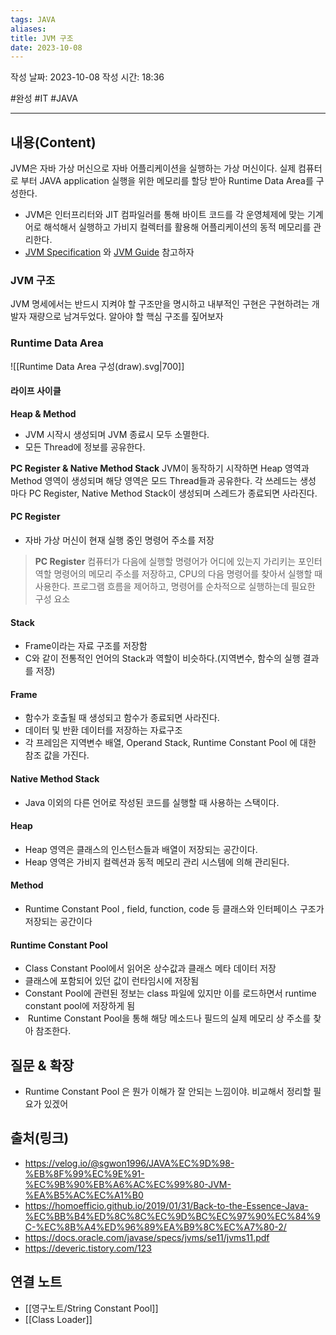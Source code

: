 ```yaml
---
tags: JAVA
aliases: 
title: JVM 구조
date: 2023-10-08
---
```


작성 날짜: 2023-10-08
작성 시간: 18:36

#완성 #IT #JAVA 

----
## 내용(Content)
JVM은 자바 가상 머신으로 자바 어플리케이션을 실행하는 가상 머신이다. 실제 컴퓨터로 부터 JAVA application 실행을 위한 메모리를 할당 받아 Runtime Data Area를 구성한다.

- JVM은 인터프리터와 JIT 컴파일러를 통해 바이트 코드를 각 운영체제에 맞는 기계어로 해석해서 실행하고 가비지 컬렉터를 활용해 어플리케이션의 동적 메모리를 관리한다.
- [JVM Specification](https://docs.oracle.com/javase/specs/jvms/se11/jvms11.pdf) 와 [JVM Guide](https://docs.oracle.com/en/java/javase/11/vm/java-virtual-machine-technology-overview.html#JSJVM-GUID-982B244A-9B01-479A-8651-CB6475019281) 참고하자

### JVM 구조
JVM 명세에서는 반드시 지켜야 할 구조만을 명시하고 내부적인 구현은 구현하려는 개발자 재량으로 남겨두었다. 알아야 할 핵심 구조를 짚어보자

### Runtime Data Area
![[Runtime Data Area 구성(draw).svg|700]]


#### 라이프 사이클

**Heap & Method**
- JVM 시작시 생성되며 JVM 종료시 모두 소멸한다.
- 모든 Thread에 정보를 공유한다.

**PC Register & Native Method Stack**
JVM이 동작하기 시작하면 Heap 영역과 Method 영역이 생성되며 해당 영역은 모드 Thread들과 공유한다.
각 쓰레드는 생성 마다 PC Register, Native Method Stack이 생성되며 스레드가 종료되면 사라진다.

#### PC Register
- 자바 가상 머신이 현재 실행 중인 명령어 주소를 저장

> **PC Register**
>컴퓨터가 다음에 실행할 명령어가 어디에 있는지 가리키는 포인터 역할
>명령어의 메모리 주소를 저장하고, CPU의 다음 명령어를 찾아서 실행할 때 사용한다.
>프로그램 흐름을 제어하고, 명령어를 순차적으로 실행하는데 필요한 구성 요소 

#### Stack
- Frame이라는 자료 구조를 저장함
- C와 같이 전통적인 언어의 Stack과 역할이 비슷하다.(지역변수, 함수의 실행 결과를 저장)

#### Frame
- 함수가 호출될 때 생성되고 함수가 종료되면 사라진다.
- 데이터 및 반환 데이터를 저장하는 자료구조
- 각 프레임은 지역변수 배열, Operand Stack, Runtime Constant Pool 에 대한 참조 값을 가진다.

#### Native Method Stack
- Java 이외의 다른 언어로 작성된 코드를 실행할 때 사용하는 스택이다.

#### Heap
- Heap 영역은 클래스의 인스턴스들과 배열이 저장되는 공간이다.
- Heap 영역은 가비지 컬렉션과 동적 메모리 관리 시스템에 의해 관리된다.


#### Method
- Runtime Constant Pool , field, function, code 등 클래스와 인터페이스 구조가 저장되는 공간이다

#### Runtime Constant Pool
 
- Class Constant Pool에서 읽어온 상수값과 클래스 메타 데이터 저장
- 클래스에 포함되어 있던 값이 런타임시에 저장됨
- Constant Pool에 관련된 정보는 class 파일에 있지만 이를 로드하면서 runtime constant pool에 저장하게 됨
-  Runtime Constant Pool을 통해 해당 메소드나 필드의 실제 메모리 상 주소를 찾아 참조한다.

## 질문 & 확장

- Runtime Constant Pool 은 뭔가 이해가 잘 안되는 느낌이야. 비교해서 정리할 필요가 있겠어
## 출처(링크)
- https://velog.io/@sgwon1996/JAVA%EC%9D%98-%EB%8F%99%EC%9E%91-%EC%9B%90%EB%A6%AC%EC%99%80-JVM-%EA%B5%AC%EC%A1%B0
- https://homoefficio.github.io/2019/01/31/Back-to-the-Essence-Java-%EC%BB%B4%ED%8C%8C%EC%9D%BC%EC%97%90%EC%84%9C-%EC%8B%A4%ED%96%89%EA%B9%8C%EC%A7%80-2/
- https://docs.oracle.com/javase/specs/jvms/se11/jvms11.pdf
- https://deveric.tistory.com/123
## 연결 노트
- [[영구노트/String Constant Pool]]
- [[Class Loader]]









